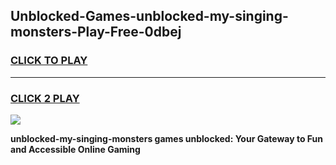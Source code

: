 
## Unblocked-Games-unblocked-my-singing-monsters-Play-Free-0dbej
<h3>
<a href="https://premium76.site?title=unblocked-my-singing-monsters&ref=22A">CLICK TO PLAY</a></h3>
<hr>

<h3>
<a href="https://premium76.site?title=unblocked-my-singing-monsters&ref=22A">CLICK 2 PLAY</a>
  
</h3>

<a href="https://premium76.site?title=unblocked-my-singing-monsters&ref=22A"><img src="https://clearcache.store/games.png"></a>


**unblocked-my-singing-monsters games unblocked: Your Gateway to Fun and Accessible Online Gaming**
